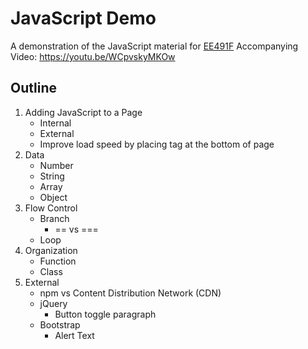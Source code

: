 # JavaScript Demo
A demonstration of the JavaScript material for [EE491F](https://ee491f.github.io/course-material/ "EE491F Course Webpage")
Accompanying Video: [https://youtu.be/WCpvskyMKOw
](https://youtu.be/WCpvskyMKOw "Getting Started with JavaScript Video")

Outline
-------
1. Adding JavaScript to a Page
    * Internal
    * External
    * Improve load speed by placing tag at the bottom of page
1. Data
    * Number
    * String
    * Array
    * Object
1. Flow Control
    * Branch
      * == vs ===
    * Loop
1. Organization
    * Function
    * Class
1. External   
    * npm vs Content Distribution Network (CDN)
    * jQuery
      * Button toggle paragraph
    * Bootstrap
      * Alert Text

